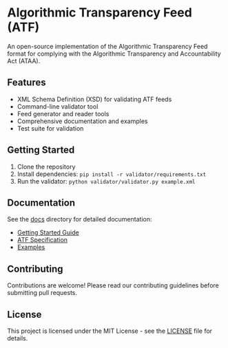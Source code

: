# Algorithmic Transparency Feed (ATF)

An open-source implementation of the Algorithmic Transparency Feed format for complying with the Algorithmic Transparency and Accountability Act (ATAA).

## Features

- XML Schema Definition (XSD) for validating ATF feeds
- Command-line validator tool
- Feed generator and reader tools
- Comprehensive documentation and examples
- Test suite for validation

## Getting Started

1. Clone the repository
2. Install dependencies: `pip install -r validator/requirements.txt`
3. Run the validator: `python validator/validator.py example.xml`

## Documentation

See the [docs](docs/) directory for detailed documentation:

- [Getting Started Guide](docs/getting-started.md)
- [ATF Specification](docs/specification.md)
- [Examples](docs/examples.md)

## Contributing

Contributions are welcome! Please read our contributing guidelines before submitting pull requests.

## License

This project is licensed under the MIT License - see the [LICENSE](LICENSE) file for details.
